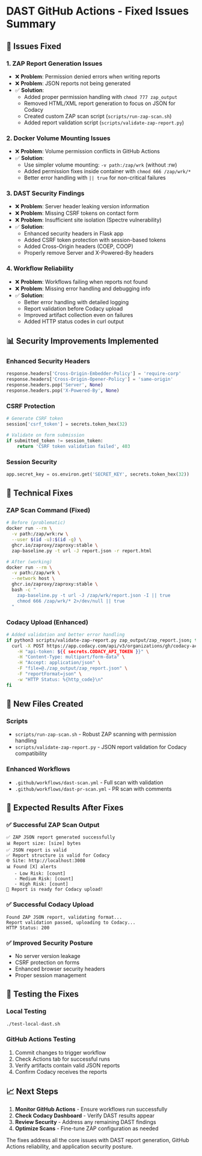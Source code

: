 # DAST GitHub Actions - Fixed Issues Summary

## 🔧 Issues Fixed

### 1. **ZAP Report Generation Issues**
- ❌ **Problem**: Permission denied errors when writing reports
- ❌ **Problem**: JSON reports not being generated
- ✅ **Solution**: 
  - Added proper permission handling with `chmod 777 zap_output`
  - Removed HTML/XML report generation to focus on JSON for Codacy
  - Created custom ZAP scan script (`scripts/run-zap-scan.sh`)
  - Added report validation script (`scripts/validate-zap-report.py`)

### 2. **Docker Volume Mounting Issues**
- ❌ **Problem**: Volume permission conflicts in GitHub Actions
- ✅ **Solution**: 
  - Use simpler volume mounting: `-v path:/zap/wrk` (without :rw)
  - Added permission fixes inside container with `chmod 666 /zap/wrk/*`
  - Better error handling with `|| true` for non-critical failures

### 3. **DAST Security Findings**
- ❌ **Problem**: Server header leaking version information
- ❌ **Problem**: Missing CSRF tokens on contact form
- ❌ **Problem**: Insufficient site isolation (Spectre vulnerability)
- ✅ **Solution**:
  - Enhanced security headers in Flask app
  - Added CSRF token protection with session-based tokens
  - Added Cross-Origin headers (COEP, COOP)
  - Properly remove Server and X-Powered-By headers

### 4. **Workflow Reliability**
- ❌ **Problem**: Workflows failing when reports not found
- ❌ **Problem**: Missing error handling and debugging info
- ✅ **Solution**:
  - Better error handling with detailed logging
  - Report validation before Codacy upload
  - Improved artifact collection even on failures
  - Added HTTP status codes in curl output

## 📊 Security Improvements Implemented

### Enhanced Security Headers
```python
response.headers['Cross-Origin-Embedder-Policy'] = 'require-corp'
response.headers['Cross-Origin-Opener-Policy'] = 'same-origin'
response.headers.pop('Server', None)
response.headers.pop('X-Powered-By', None)
```

### CSRF Protection
```python
# Generate CSRF token
session['csrf_token'] = secrets.token_hex(32)

# Validate on form submission
if submitted_token != session_token:
    return 'CSRF token validation failed', 403
```

### Session Security
```python
app.secret_key = os.environ.get('SECRET_KEY', secrets.token_hex(32))
```

## 🔧 Technical Fixes

### ZAP Scan Command (Fixed)
```bash
# Before (problematic)
docker run --rm \
  -v path:/zap/wrk:rw \
  --user $(id -u):$(id -g) \
  ghcr.io/zaproxy/zaproxy:stable \
  zap-baseline.py -t url -J report.json -r report.html

# After (working)
docker run --rm \
  -v path:/zap/wrk \
  --network host \
  ghcr.io/zaproxy/zaproxy:stable \
  bash -c "
    zap-baseline.py -t url -J /zap/wrk/report.json -I || true
    chmod 666 /zap/wrk/* 2>/dev/null || true
  "
```

### Codacy Upload (Enhanced)
```bash
# Added validation and better error handling
if python3 scripts/validate-zap-report.py zap_output/zap_report.json; then
  curl -X POST https://app.codacy.com/api/v3/organizations/gh/codacy-acme/security/tools/dast/ZAP/reports \
    -H "api-token: ${{ secrets.CODACY_API_TOKEN }}" \
    -H "Content-Type: multipart/form-data" \
    -H "Accept: application/json" \
    -F "file=@./zap_output/zap_report.json" \
    -F "reportFormat=json" \
    -w "HTTP Status: %{http_code}\n"
fi
```

## 📁 New Files Created

### Scripts
- `scripts/run-zap-scan.sh` - Robust ZAP scanning with permission handling
- `scripts/validate-zap-report.py` - JSON report validation for Codacy compatibility

### Enhanced Workflows
- `.github/workflows/dast-scan.yml` - Full scan with validation
- `.github/workflows/dast-pr-scan.yml` - PR scan with comments

## 🎯 Expected Results After Fixes

### ✅ Successful ZAP Scan Output
```
✅ ZAP JSON report generated successfully
📊 Report size: [size] bytes
✅ JSON report is valid
✅ Report structure is valid for Codacy
🌐 Site: http://localhost:3008
📊 Found [X] alerts
   - Low Risk: [count]
   - Medium Risk: [count]
   - High Risk: [count]
🎉 Report is ready for Codacy upload!
```

### ✅ Successful Codacy Upload
```
Found ZAP JSON report, validating format...
Report validation passed, uploading to Codacy...
HTTP Status: 200
```

### ✅ Improved Security Posture
- No server version leakage
- CSRF protection on forms
- Enhanced browser security headers
- Proper session management

## 🚀 Testing the Fixes

### Local Testing
```bash
./test-local-dast.sh
```

### GitHub Actions Testing
1. Commit changes to trigger workflow
2. Check Actions tab for successful runs
3. Verify artifacts contain valid JSON reports
4. Confirm Codacy receives the reports

## 📈 Next Steps

1. **Monitor GitHub Actions** - Ensure workflows run successfully
2. **Check Codacy Dashboard** - Verify DAST results appear
3. **Review Security** - Address any remaining DAST findings
4. **Optimize Scans** - Fine-tune ZAP configuration as needed

The fixes address all the core issues with DAST report generation, GitHub Actions reliability, and application security posture.
